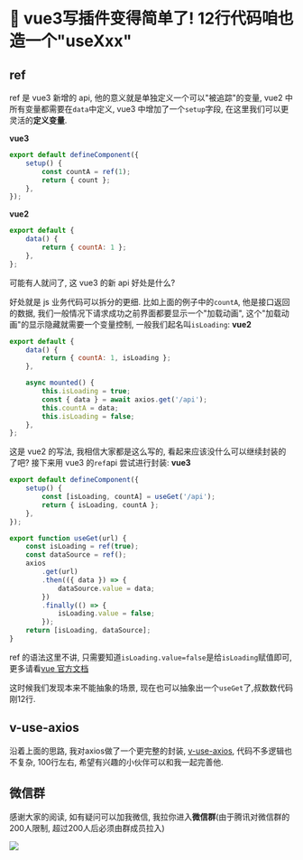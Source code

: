 # 🌟 vue3写插件变得简单了! 12行代码咱也造一个"useXxx"

## ref

ref 是 vue3 新增的 api, 他的意义就是单独定义一个可以"被追踪"的变量, vue2 中所有变量都需要在`data`中定义, vue3 中增加了一个`setup`字段, 在这里我们可以更灵活的**定义变量**.

**vue3**

```javascript
export default defineComponent({
    setup() {
        const countA = ref(1);
        return { count };
    },
});
```

**vue2**

```javascript
export default {
    data() {
        return { countA: 1 };
    },
};
```

可能有人就问了, 这 vue3 的新 api 好处是什么? 

好处就是 js 业务代码可以拆分的更细. 比如上面的例子中的`countA`, 他是接口返回的数据, 我们一般情况下请求成功之前界面都要显示一个"加载动画", 这个"加载动画"的显示隐藏就需要一个变量控制, 一般我们起名叫`isLoading`:
**vue2**

```javascript
export default {
    data() {
        return { countA: 1, isLoading };
    },

    async mounted() {
        this.isLoading = true;
        const { data } = await axios.get('/api');
        this.countA = data;
        this.isLoading = false;
    },
};
```

这是 vue2 的写法, 我相信大家都是这么写的, 看起来应该没什么可以继续封装的了吧? 接下来用 vue3 的`ref`api 尝试进行封装:
**vue3**

```javascript
export default defineComponent({
    setup() {
        const [isLoading, countA] = useGet('/api');
        return { isLoading, countA };
    },
});

export function useGet(url) {
    const isLoading = ref(true);
    const dataSource = ref();
    axios
        .get(url)
        .then(({ data }) => {
            dataSource.value = data;
        })
        .finally(() => {
            isLoading.value = false;
        });
    return [isLoading, dataSource];
}
```

ref 的语法这里不讲, 只需要知道`isLoading.value=false`是给`isLoading`赋值即可, 更多请看[vue 官方文档](https://v3.cn.vuejs.org/guide/composition-api-introduction.html#%E5%B8%A6-ref-%E7%9A%84%E5%93%8D%E5%BA%94%E5%BC%8F%E5%8F%98%E9%87%8F)

这时候我们发现本来不能抽象的场景, 现在也可以抽象出一个`useGet`了,叔数数代码刚12行.


## v-use-axios
沿着上面的思路, 我对axios做了一个更完整的封装, [v-use-axios](https://github.com/any86/v-use-axios), 代码不多逻辑也不复杂, 100行左右, 希望有兴趣的小伙伴可以和我一起完善他.



## 微信群
感谢大家的阅读, 如有疑问可以加我微信, 我拉你进入**微信群**(由于腾讯对微信群的200人限制, 超过200人后必须由群成员拉入)

![](https://user-gold-cdn.xitu.io/2019/9/19/16d474d245b69492?w=512&h=512&f=jpeg&s=27137)
